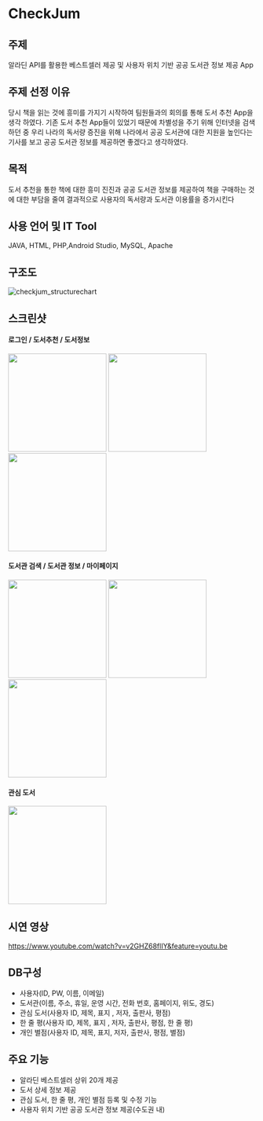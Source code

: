 # CheckJum

## 주제

알라딘 API를 활용한 베스트셀러 제공 및 사용자 위치 기반 공공 도서관 정보 제공 App

## 주제 선정 이유

당시 책을 읽는 것에 흥미를 가지기 시작하여 팀원들과의 회의를 통해 도서 추천 App을 생각 하였다. 
기존 도서 추천 App들이 있었기 때문에 차별성을 주기 위해 인터넷을 검색 하던 중 우리 나라의 독서량 증진을 위해 나라에서
공공 도서관에 대한 지원을 높인다는 기사를 보고 공공 도서관 정보를 제공하면 좋겠다고 생각하였다.

## 목적

도서 추천을 통한 책에 대한 흥미 진진과 공공 도서관 정보를 제공하여 책을 구매하는 것에 대한 부담을 줄여 결과적으로 사용자의
독서량과 도서관 이용률을 증가시킨다

## 사용 언어 및 IT Tool

JAVA, HTML, PHP,Android Studio, MySQL, Apache

## 구조도

![checkjum_structurechart](https://user-images.githubusercontent.com/39545165/59562248-411c9680-9065-11e9-9557-6178e8962d04.jpg)

## 스크린샷

#### 로그인 / 도서추천 / 도서정보

<div>
    <img width="200" src="https://user-images.githubusercontent.com/39545165/59562272-ab353b80-9065-11e9-8ae2-8ff8018d5125.jpg">
    <img width="200" src="https://user-images.githubusercontent.com/39545165/59562274-ab353b80-9065-11e9-8948-b4e828c2352d.jpg">
    <img width="200" src="https://user-images.githubusercontent.com/39545165/59562268-aa040e80-9065-11e9-8d42-e5da737597ea.jpg">
</div>

#### 도서관 검색 / 도서관 정보 / 마이페이지

<div>
  <img width="200" src="https://user-images.githubusercontent.com/39545165/59562270-aa9ca500-9065-11e9-8aa6-d30567bc84f0.jpg">
  <img width="200" src="https://user-images.githubusercontent.com/39545165/59562271-aa9ca500-9065-11e9-8e60-65c66fda88e3.jpg">
  <img width="200" src="https://user-images.githubusercontent.com/39545165/59562273-ab353b80-9065-11e9-94e3-c61cd83a1e3b.jpg">
</div>

#### 관심 도서

<img width="200" src="https://user-images.githubusercontent.com/39545165/59562269-aa9ca500-9065-11e9-9608-bb39eedf2b47.jpg">

## 시연 영상

https://www.youtube.com/watch?v=v2GHZ68flIY&feature=youtu.be

## DB구성

- 사용자(ID, PW, 이름, 이메일)
- 도서관(이름, 주소, 휴일, 운영 시간, 전화 번호, 홈페이지, 위도, 경도)
- 관심 도서(사용자 ID, 제목, 표지 , 저자, 출판사, 평점)
- 한 줄 평(사용자 ID, 제목, 표지 , 저자, 출판사, 평점, 한 줄 평)
- 개인 별점(사용자 ID, 제목, 표지, 저자, 출판사, 평점, 별점)

## 주요 기능

- 알라딘 베스트셀러 상위 20개 제공
- 도서 상세 정보 제공
- 관심 도서, 한 줄 평, 개인 별점 등록 및 수정 기능
- 사용자 위치 기반 공공 도서관 정보 제공(수도권 내)

